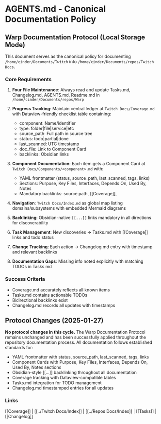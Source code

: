# AGENTS.md - Canonical Documentation Policy

## Warp Documentation Protocol (Local Storage Mode)

This document serves as the canonical policy for documenting `/home/cinder/Documents/Twitch` into `/home/cinder/Documents/repos/Twitch Docs`.

### Core Requirements

1. **Four File Maintenance**: Always read and update Tasks.md, Changelog.md, AGENTS.md, Readme.md in `/home/cinder/Documents/repos/Warp`

2. **Progress Tracking**: Maintain central ledger at `Twitch Docs/Coverage.md` with Dataview-friendly checklist table containing:
   - component: Name/identifier
   - type: folder|file|service|etc
   - source_path: Full path in source tree
   - status: todo|partial|done
   - last_scanned: UTC timestamp
   - doc_file: Link to Component Card
   - backlinks: Obsidian links

3. **Component Documentation**: Each item gets a Component Card at `Twitch Docs/Components/<component>.md` with:
   - YAML frontmatter (status, source_path, last_scanned, tags, links)
   - Sections: Purpose, Key Files, Interfaces, Depends On, Used By, Notes
   - Mandatory backlinks: source path, [[Coverage]], 

4. **Navigation**: `Twitch Docs/Index.md` as global map listing domains/subsystems with embedded Mermaid diagrams

5. **Backlinking**: Obsidian-native `[[...]]` links mandatory in all directions for discoverability

6. **Task Management**: New discoveries → Tasks.md with [[Coverage]] links and todo status

7. **Change Tracking**: Each action → Changelog.md entry with timestamp and relevant backlinks

8. **Documentation Gaps**: Missing info noted explicitly with matching TODOs in Tasks.md

### Success Criteria
- Coverage.md accurately reflects all known items
- Tasks.md contains actionable TODOs  
- Bidirectional backlinks exist
- Changelog.md records all updates with timestamps

## Protocol Changes (2025-01-27)

**No protocol changes in this cycle.** The Warp Documentation Protocol remains unchanged and has been successfully applied throughout the repository documentation process. All documentation follows established standards for:

- YAML frontmatter with status, source_path, last_scanned, tags, links
- Component Cards with Purpose, Key Files, Interfaces, Depends On, Used By, Notes sections
- Obsidian-style [[...]] backlinking throughout all documentation
- Coverage tracking with Dataview-compatible tables
- Tasks.md integration for TODO management
- Changelog.md timestamped entries for all updates

### Links
[[Coverage]] | [[../Twitch Docs/Index]] | [[../Repos Docs/Index]] | [[Tasks]] | [[Changelog]]
